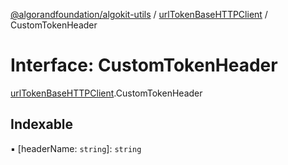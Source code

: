 [@algorandfoundation/algokit-utils](../README.md) / [urlTokenBaseHTTPClient](../modules/urlTokenBaseHTTPClient.md) / CustomTokenHeader

# Interface: CustomTokenHeader

[urlTokenBaseHTTPClient](../modules/urlTokenBaseHTTPClient.md).CustomTokenHeader

## Indexable

▪ [headerName: `string`]: `string`
